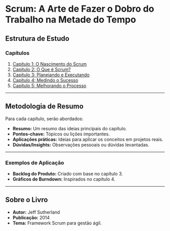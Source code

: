 # **Scrum: A Arte de Fazer o Dobro do Trabalho na Metade do Tempo**

## Estrutura de Estudo

### Capítulos
1. [Capítulo 1: O Nascimento do Scrum](./scrum/capitulo1.md)
2. [Capítulo 2: O Que é Scrum?](./scrum/capitulo2.md)
3. [Capítulo 3: Planejando e Executando](./scrum/capitulo3.md)
4. [Capítulo 4: Medindo o Sucesso](./scrum/capitulo4.md)
5. [Capítulo 5: Melhorando o Processo](./scrum/capitulo5.md)

---

## Metodologia de Resumo
Para cada capítulo, serão abordados:
- **Resumo:** Um resumo das ideias principais do capítulo.
- **Pontos-chave:** Tópicos ou lições importantes.
- **Aplicações práticas:** Ideias para aplicar os conceitos em projetos reais.
- **Dúvidas/Insights:** Observações pessoais ou dúvidas levantadas.

---

### Exemplos de Aplicação
- **Backlog do Produto:** Criado com base no capítulo 3.
- **Gráficos de Burndown:** Inspirados no capítulo 4.

---

## Sobre o Livro
- **Autor:** Jeff Sutherland
- **Publicação:** 2014
- **Tema:** Framework Scrum para gestão ágil.
